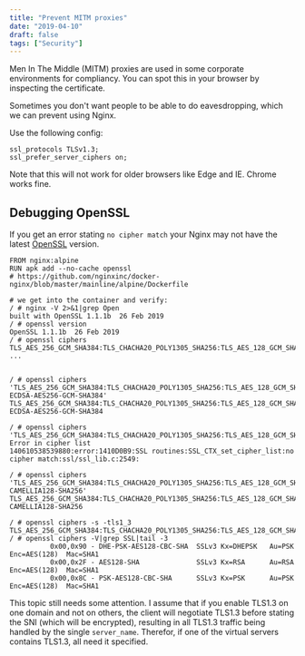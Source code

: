 ```yaml
---
title: "Prevent MITM proxies"
date: "2019-04-10"
draft: false
tags: ["Security"]
---
```


Men In The Middle (MITM) proxies are used in some
corporate environments for compliancy.
You can spot this in your browser by inspecting
the certificate.

Sometimes you don't want people to be able to
do eavesdropping, which we can prevent using Nginx.

Use the following config:
```
ssl_protocols TLSv1.3;
ssl_prefer_server_ciphers on;
```

Note that this will not work for older browsers
like Edge and IE.
Chrome works fine.

## Debugging OpenSSL

If you get an error stating `no cipher match`
your Nginx may not have the latest
[OpenSSL](https://www.openssl.org/docs/man1.1.1/man1/ciphers.html)
version.
```
FROM nginx:alpine
RUN apk add --no-cache openssl
# https://github.com/nginxinc/docker-nginx/blob/master/mainline/alpine/Dockerfile

# we get into the container and verify:
/ # nginx -V 2>&1|grep Open
built with OpenSSL 1.1.1b  26 Feb 2019
/ # openssl version
OpenSSL 1.1.1b  26 Feb 2019
/ # openssl ciphers
TLS_AES_256_GCM_SHA384:TLS_CHACHA20_POLY1305_SHA256:TLS_AES_128_GCM_SHA256 ...


/ # openssl ciphers 'TLS_AES_256_GCM_SHA384:TLS_CHACHA20_POLY1305_SHA256:TLS_AES_128_GCM_SHA256:ECDHE-ECDSA-AES256-GCM-SHA384'
TLS_AES_256_GCM_SHA384:TLS_CHACHA20_POLY1305_SHA256:TLS_AES_128_GCM_SHA256:ECDHE-ECDSA-AES256-GCM-SHA384

/ # openssl ciphers 'TLS_AES_256_GCM_SHA384:TLS_CHACHA20_POLY1305_SHA256:TLS_AES_128_GCM_SHA256'
Error in cipher list
140610538539880:error:1410D0B9:SSL routines:SSL_CTX_set_cipher_list:no cipher match:ssl/ssl_lib.c:2549:

/ # openssl ciphers 'TLS_AES_256_GCM_SHA384:TLS_CHACHA20_POLY1305_SHA256:TLS_AES_128_GCM_SHA256:PSK-CAMELLIA128-SHA256'
TLS_AES_256_GCM_SHA384:TLS_CHACHA20_POLY1305_SHA256:TLS_AES_128_GCM_SHA256:PSK-CAMELLIA128-SHA256

/ # openssl ciphers -s -tls1_3
TLS_AES_256_GCM_SHA384:TLS_CHACHA20_POLY1305_SHA256:TLS_AES_128_GCM_SHA256
/ # openssl ciphers -V|grep SSL|tail -3
          0x00,0x90 - DHE-PSK-AES128-CBC-SHA  SSLv3 Kx=DHEPSK   Au=PSK  Enc=AES(128)  Mac=SHA1
          0x00,0x2F - AES128-SHA              SSLv3 Kx=RSA      Au=RSA  Enc=AES(128)  Mac=SHA1
          0x00,0x8C - PSK-AES128-CBC-SHA      SSLv3 Kx=PSK      Au=PSK  Enc=AES(128)  Mac=SHA1
```

This topic still needs some attention.
I assume that if you enable TLS1.3 on one domain
and not on others,
the client will negotiate TLS1.3 before stating the SNI (which will be encrypted),
resulting in all TLS1.3 traffic being handled by the single `server_name`.
Therefor, if one of the virtual servers contains TLS1.3,
all need it specified.

